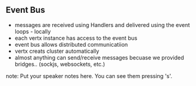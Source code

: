##  Event Bus

- messages are received using Handlers and delivered using the event loops - locally
- each vertx instance has access to the event bus
- event bus allows distributed communicatiion
- vertx creats cluster automatically
- almost anything can send/receive messages becuase we provided bridges.. (sockjs, websockets, etc.)

note:
    Put your speaker notes here.
    You can see them pressing 's'.
